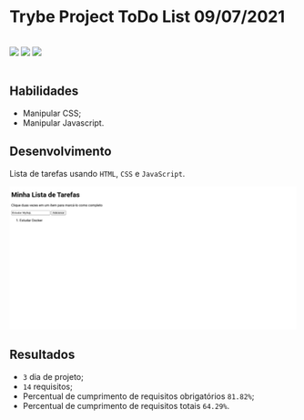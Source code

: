 # Trybe Project ToDo List 09/07/2021
<br>
<div style="display: inline_block">
  <img src="https://img.shields.io/badge/css3-0D1117?style=for-the-badge&logo=css3&logoColor=1572B6&logoWidth=20"/>
  <img src="https://img.shields.io/badge/html5-0D1117?style=for-the-badge&logo=html5&logoColor=E34F26&logoWidth=20"/>
  <img src="https://img.shields.io/badge/javascript-0D1117?style=for-the-badge&logo=javascript&logoColor=F7DF1E&logoWidth=20"/>
</div>
<br>

## Habilidades

- Manipular CSS;
- Manipular Javascript.

## Desenvolvimento
Lista de tarefas usando `HTML`, `CSS` e `JavaScript`.

![Imagem do site desenvolvido](./readme/images/todo-list-site.png "Site")

## Resultados

- `3` dia de projeto;
- `14` requisitos;
- Percentual de cumprimento de requisitos obrigatórios `81.82%`;
- Percentual de cumprimento de requisitos totais `64.29%`.

